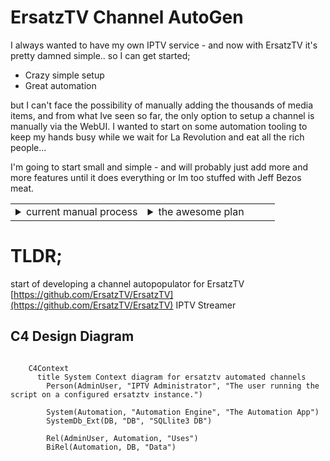 # ErsatzTV Channel AutoGen

I always wanted to have my own IPTV service - and now with ErsatzTV it's pretty damned simple.. so I can get started; 
- Crazy simple setup 
- Great automation

but I can't face the possibility of manually adding the thousands of media items, and from what Ive seen so far, the only option to setup a channel is manually via the WebUI. I wanted to start on some automation tooling to keep my hands busy while we wait for La Revolution and eat all the rich people... 

I'm going to start small and simple - and will probably just add more and more features until it does everything or Im too stuffed with Jeff Bezos meat.

</details>

<table>
<tr>
<td style="width:50%">
  <details>
  <summary>current manual process</summary>
<ul>
  <li>locate your media item</li>
  <li>add media item to an existing or new channel</li>
  <li>add a new FillerPreset</li>
  <li>set the FillerPreset as Fallback</li>
  <li>Create a new channel</li>
  <li>Create a new group</li>
  <li>Add all the categories etc</li>
  <li>Add Poster</li>
  <li>publish m3u</li>
</ul>

by using one filler preset for each media item, your channel will start playing on demand rather than part way thru
  
</details>
</td>
<td style="width:50%">
  <details>
  <summary>the awesome plan</summary>
    
<ul>
  <li>Read existing libraries from the DB file</li>
  <li>For each media item in the Movie table</li>
    <ul>
      <li>get the item ID</li>
      <li>lookup the Title from MediaMetadata</li>
      <li>If !exist, create a new Collection named "$TITLE" in table Collection</li>
      <li>Insert a new item in the new Collection linking CollectionId and MediaItemId</li>
      <li>if !Exist, create a new entry in table FillerPreset</li>
      <li>if !Exist, create a new channel named "${TITLE}", under some group (TBC) and set the FallbackFiller to your collection</li>
      </ul>
  This functionality doesn't go anywhere near as far is I hope to - but start simple and iterate 
</ul>  
</details>
</td>
</tr>
</table>


  

# TLDR;
start of developing a channel autopopulator for ErsatzTV [https://github.com/ErsatzTV/ErsatzTV](https://github.com/ErsatzTV/ErsatzTV) IPTV Streamer 


## C4 Design Diagram

```mermaid

    C4Context
      title System Context diagram for ersatztv automated channels
        Person(AdminUser, "IPTV Administrator", "The user running the script on a configured ersatztv instance.")
        
        System(Automation, "Automation Engine", "The Automation App")
        SystemDb_Ext(DB, "DB", "SQLlite3 DB")

        Rel(AdminUser, Automation, "Uses")
        BiRel(Automation, DB, "Data")
```
